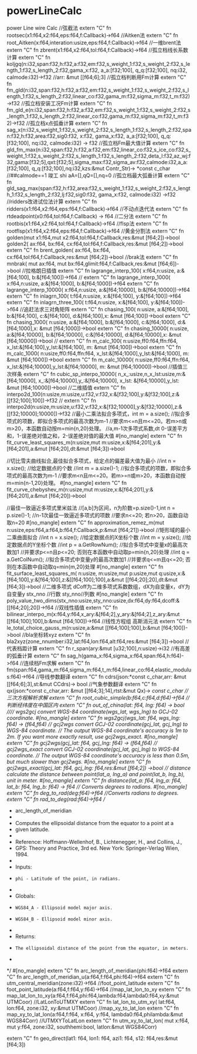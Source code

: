 # powerLineCalc
power Line wire Calc
//弦截法
extern "C" fn rootsec(x1:f64,x2:f64,eps:f64,f:Callback)->f64
//Aitken法
extern "C" fn root_Aitken(x:f64,interation:usize,eps:f64,f:Callback)->f64
//一维brent法
extern "C" fn zbrent(x1:f64,x2:f64,tol:f64,f:Callback)->f64
//孤立档线长系数计算
extern "C" fn  koljgq(n:i32,span:f32,h:f32,a:f32,em:f32,s_weight_1:f32,s_weight_2:f32,s_length_1:f32,s_length_2:f32,gama_x:f32, a_a:[f32;100], q_q:[f32;100], nq:i32, calmode:i32)->f32  //arr: &mut [[f64;6];3]
//孤立档判断用Fm计算
extern "C" fn  fm_gld(n:i32,span:f32,h:f32,a:f32,em:f32,s_weight_1:f32,s_weight_2:f32,s_length_1:f32,s_length_2:f32,linear_co:f32,gama_m:f32,sigma_m:f32,t_m:f32)->f32
//孤立档安装工况Fm计算
extern "C" fn  fm_gld_e(n:i32,span:f32,h:f32,a:f32,em:f32,s_weight_1:f32,s_weight_2:f32,s_length_1:f32,s_length_2:f32,linear_co:f32,gama_m:f32,sigma_m:f32,t_m:f32)->f32
//孤立档x点弧垂计算
extern "C" fn  sag_x(n:i32,s_weight_1:f32,s_weight_2:f32,s_length_1:f32,s_length_2:f32,span:f32,h:f32,area:f32,sig0:f32, x:f32, gama_x:f32, a_a:[f32;100], q_q:[f32;100], nq:i32, calmode:i32)
-> f32
//孤立档Fm最大值计算
extern "C" fn gld_fm_max(n:i32,span:f32,h:f32,a:f32,em:f32,linear_co:f32,s_ice_co:f32,s_weight_1:f32,s_weight_2:f32,s_length_1:f32,s_length_2:f32,deta_l:f32,az_wj:f32,gama:[f32;5],qxt:[f32;5],sigma_max:f32,sigma_av:f32,calmode:i32,a_a:[f32;100], q_q:[f32;100],nq:i32,kzs:&mut Contr_Str)-> *const c_char  //##calmode==1 竣工 shi aA=[],qQ=[],nq=0
 //孤立档最大弧垂计算
 extern "C" fn gld_sag_max(span:f32,h:f32,area:f32,s_weight_1:f32,s_weight_2:f32,s_length_1:f32,s_length_2:f32,lj:f32,sig0:f32, gama_x:f32,  calmode:i32)
->f32
//ridders改进试位法计算
extern "C" fn ridders(x1:f64,x2:f64,eps:f64,f:Callback)->f64
//不动点迭代法
extern "C" fn rtdeadpoint(x0:f64,tol:f64,f:Callback) -> f64 
//二分法
extern "C" fn rootbis(x1:f64,x2:f64,tol:f64,f:Callback)->f64
//flsp法
extern "C" fn rootflsp(x1:f64,x2:f64,eps:f64,f:Callback)->f64
//黄金分割法
extern "C" fn golden(mut x1:f64,mut x2:f64,tol:f64,f:Callback,res:&mut [f64;2])->bool
golden2( ax:f64, bx:f64, cx:f64,tol:f64,f:Callback,res:&mut [f64;2])->bool
extern "C" fn brent_golden( ax:f64, bx:f64, cx:f64,tol:f64,f:Callback,res:&mut [f64;2])->bool
//brak法
extern "C" fn mnbrak( mut ax:f64, mut bx:f64,glimit:f64,f:Callback,res:&mut [f64;6])->bool
//拉格朗日插值
extern "C" fn lagrange_interp_100( x:f64,n:usize, a:&[f64;100], b:&[f64;100])->f64
//
extern "C" fn lagrange_interp_1000( x:f64,n:usize, a:&[f64;1000], b:&[f64;1000])->f64
extern "C" fn lagrange_interp_10000( x:f64,n:usize, a:&[f64;10000], b:&[f64;10000])->f64
extern "C" fn inlagrn_100( t:f64,n:usize, x:&[f64;100], y:&[f64;100])->f64
extern "C" fn inlagrn_three_100( t:f64,n:usize, x:&[f64;100], y:&[f64;100])->f64
//追赶法求三对角矩阵
extern "C" fn chasing_100( n:usize, a:&[f64;100], b:&[f64;100], c:&[f64;100], d:&[f64;100],x: &mut [f64;100])->bool
extern "C" fn chasing_1000( n:usize, a:&[f64;1000], b:&[f64;1000], c:&[f64;1000], d:&[f64;1000],x: &mut [f64;1000])->bool
extern "C" fn chasing_10000( n:usize, a:&[f64;10000], b:&[f64;10000], c:&[f64;10000], d:&[f64;10000],x: &mut [f64;10000])->bool
//
extern "C" fn m_calc_100( n:usize,ff0:f64,ffn:f64, x_lst:&[f64;100],y_lst:&[f64;100], m: &mut [f64;100])->bool
extern "C" fn m_calc_1000( n:usize,ff0:f64,ffn:f64, x_lst:&[f64;1000],y_lst:&[f64;1000], m: &mut [f64;1000])->bool
extern "C" fn m_calc_10000( n:usize,ff0:f64,ffn:f64, x_lst:&[f64;10000],y_lst:&[f64;10000], m: &mut [f64;10000])->bool
//插值三次样条
extern "C" fn cubic_sp_interpo_10000( n_x_:usize,n_x_lst:usize,m:&[f64;10000], x_:&[f64;10000],y_:&[f64;10000], x_lst: &[f64;10000],y_lst: &mut [f64;10000])->bool
//二维插值
extern "C" fn interpo2d_100(n:usize,m:usize,u:f32,v:f32,x:&[f32;100],y:&[f32;100],z:&[[f32;100];100])->f32
//
extern "C" fn interpo2d(n:usize,m:usize,u:f32,v:f32,x:&[f32;10000],y:&[f32;10000],z:&[[f32;10000];10000])->f32
//最小二乘法拟合多项式，int m = a.size();	//拟合多项式的项数，即拟合多项式的最高次数为m-1
//要求m<=n且m<=20。若m>n或m>20，本函数自动按m=min{n,20}处理。
//a,m-1次多项式系数,dt 0-误差平方和，1-误差绝对值之和，2-误差绝对值的最大值
#[no_mangle]
extern "C" fn fit_curve_least_squares_m(n:usize,mut m:usize,x:&[f64;201],y:&[f64;201],a:&mut [f64;20],dt:&mut [f64;3])->bool

//切比雪夫曲线拟合,最佳拟合多项式，给定点的偏差最大值为最小
	//int n = x.size();	//给定数据点的个数
	//int m = a.size()-1;	//拟合多项式的项数，即拟合多项式的最高次数为m-1
	//要求m<n且m<=20。若m>=n或m>20，本函数自动按m=min{n-1,20}处理。
#[no_mangle]
extern "C" fn fit_curve_chebyshev_m(n:usize,mut m:usize,x:&[f64;201],y:&[f64;201],a:&mut [f64;20])->bool

//最佳一致逼近多项式里米兹法
//[a,b]为区间，n为阶数=p.size()-1,int n = p.size()-1;	//n-1次最佳一致逼近多项式的项数
//要求n<=20; 若n>20，函数自动取n=20
#[no_mangle]
extern "C" fn approximation_remez_m(mut n:usize,eps:f64,a:f64,b:f64,f:Callback,p:&mut [f64;21])->bool
//矩形域的最小二乘曲面拟合
//int n = x.size();			//给定数据点的X坐标个数
//int m = y.size();			//给定数据点的Y坐标个数
//int p = a.GetRowNum();		//拟合多项式中变量x的最高次数加1
//并要求p<=n且p<=20; 否则在本函数中自动取p=min{n,20}处理
//int q = a.GetColNum();		//拟合多项式中变量y的最高次数加1
//并要求q<=m且q<=20; 否则在本函数中自动取q=min{m,20}处理
#[no_mangle]
extern "C" fn fit_surface_least_squares_m( n:usize, m:usize,mut p:usize,mut q:usize,x:&[f64;100],y:&[f64;100],z:&[[f64;100];100],a:&mut [[f64;20];20],dt:&mut [f64;3])->bool
//二维多项式   dCoff为二维多项式系数数组，dX为自变量x，dY为自变量y  stx_nno  //行数   sty_nno//列数
#[no_mangle]
extern "C" fn poly_value_two_dims(stx_nno:usize,sty_nno:usize,dx:f64,dy:f64,dcoff:& [[f64;20];20])->f64
//双线性插值
extern "C" fn bilinear_interpo_m(x:f64,y:f64,x_ary:&[f64;2],y_ary:&[f64;2],z_ary:&mut [[f64;100];100],b:&mut [f64;100])->f64
//线性方程组 高斯消元法
extern "C" fn le_total_choice_gauss_m(n:usize,a:&mut [[f64;100];100],b:&mut [f64;100])->bool
//bla坐标转xyz
extern "C" fn bla2xyz(zone_nnumber:i32,lat:f64,lon:f64,alt:f64,res:&mut [f64;3])->bool
//代表档距计算
extern "C" fn r_span(ary:&mut [u32;100],n:usize)->i32
//有高差的弧垂计算
extern "C" fn sag_h(gama_x:f64,sigma_x:f64,span:f64,h:f64)->f64
//连续档Fm求解
extern "C" fn fm(span:f64,gama_m:f64,sigma_m:f64,t_m:f64,linear_co:f64,elastic_modulus:f64)->f64
//导线参数翻译
extern "C" fn cdrs(json:*const c_char,arr: &mut [[f64;6];3],st:&mut CCdrs)-> bool
//气象参数翻译
extern "C" fn qx(json:*const c_char,arr: &mut [[f64;3];14],rtst:&mut Qx)-> *const c_char
//三次方程解析求解
extern "C" fn root_cubic_simple(b:f64,c:f64,d:f64)->f64
//判断经纬度在中国区内
extern "C" fn out_of_china(lat: f64, lng: f64) -> bool 
//// wgs2gcj convert WGS-84 coordinate(wgs_lat, wgs_lng) to GCJ-02 coordinate.
#[no_mangle]
extern "C" fn wgs2gcj(wgs_lat: f64, wgs_lng: f64) -> (f64,f64) 
// gcj2wgs convert GCJ-02 coordinate(gcj_lat, gcj_lng) to WGS-84 coordinate.
// The output WGS-84 coordinate's accuracy is 1m to 2m. If you want more exactly result, use gcj2wgs_exact.
#[no_mangle]
extern "C" fn gcj2wgs(gcj_lat: f64, gcj_lng: f64) -> (f64,f64)
// gcj2wgs_exact convert GCJ-02 coordinate(gcj_lat, gcj_lng) to WGS-84 coordinate.
// The output WGS-84 coordinate's accuracy is less than 0.5m, but much slower than gcj2wgs.
#[no_mangle]
extern "C" fn gcj2wgs_exact(gcj_lat: f64, gcj_lng: f64,res:&mut [f64;2]) ->bool
// distance calculate the distance between point(lat_a, lng_a) and point(lat_b, lng_b), unit in meter.
#[no_mangle]
extern "C" fn distance(lat_a: f64, lng_a: f64, lat_b: f64, lng_b: f64) -> f64 
 // Converts degrees to radians.
#[no_mangle]
 extern "C" fn deg_to_rad(deg:f64)->f64
 //Converts radians to degrees.
 extern "C" fn rad_to_deg(rad:f64)->f64
 /*
 * arc_length_of_meridian
 *
 * Computes the ellipsoidal distance from the equator to a point at a
 * given latitude.
 *
 * Reference: Hoffmann-Wellenhof, B., Lichtenegger, H., and Collins, J.,
 * GPS: Theory and Practice, 3rd ed.  New York: Springer-Verlag Wien, 1994.
 *
 * Inputs:
 *     phi - Latitude of the point, in radians.
 *
 * Globals:
 *     WGS84_A - Ellipsoid model major axis.
 *     WGS84_B - Ellipsoid model minor axis.
 *
 * Returns:
 *     The ellipsoidal distance of the point from the equator, in meters.
 *
 */
#[no_mangle]
 extern "C" fn arc_length_of_meridian(phi:f64)->f64
 extern "C" fn arc_length_of_meridian_u(a:f64,f:f64,phi:f64)->f64
 extern "C" fn utm_central_meridian(zone:i32)->f64
//foot_point_latitude
extern "C" fn foot_point_latitude(a:f64,f:f64,y:f64)->f64
//map_lat_lon_to_xy
extern "C" fn map_lat_lon_to_xy(a:f64,f:f64,phi:f64,lambda:f64,lambda0:f64,xy:&mut UTMCoor)
//LatLonToUTMXY
extern "C" fn lat_lon_to_utm_xy( lat:f64,  lon:f64,  zone:i32, xy:&mut UTMCoor)
//map_xy_to_lat_lon
extern "C" fn map_xy_to_lat_lon(a:f64,f:f64, x:f64, y:f64, lambda0:f64,philambda:&mut WGS84Corr)
//UTMXYToLatLon
extern "C" fn  utm_xy_to_lat_lon( mut x:f64,  mut y:f64,  zone:i32,  southhemi:bool, latlon:&mut WGS84Corr)

extern "C" fn geo_direct(lat1: f64, lon1: f64, azi1: f64, s12: f64,res:&mut [f64;3])
 

